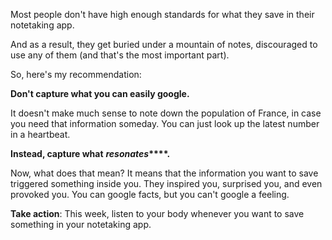 Most people don't have high enough standards for what they save in their notetaking app.

And as a result, they get buried under a mountain of notes, discouraged to use any of them (and that's the most important part).

So, here's my recommendation:

**Don't capture what you can easily google.**

It doesn't make much sense to note down the population of France, in case you need that information someday. You can just look up the latest number in a heartbeat.

**Instead, capture what** **_resonates_****.**

Now, what does that mean? It means that the information you want to save triggered something inside you. They inspired you, surprised you, and even provoked you. You can google facts, but you can't google a feeling.

**Take action**: This week, listen to your body whenever you want to save something in your notetaking app.